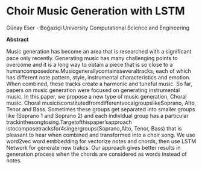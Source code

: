 # Choir Music Generation with LSTM

Günay Eser - Boğaziçi University Computational Science and Engineering

**Abstract**

Music generation has become an area that is researched with a signiﬁcant pace only recently. Generating music has many challenging points to overcome and it is a long way to obtain a piece that is so close to a humancomposedone.Musicgenerallycontainsseveraltracks, each of which has different note pattern, style, instrumental characteristics and emotion. When combined, these tracks create a harmonic and tuneful music. So far, papers on music generation were focused on generating instrumental music. In this paper, we propose a new type of music generation, Choral music. Choral musicisconstitutedfromdifferentvocalgroupslikeSoprano, Alto, Tenor and Bass. Sometimes these groups get separated into smaller groups like (Soprano 1 and Soprano 2) and each individual group has a particular trackinthesongtosing.Targetofthispaper’sapproach istocomposetracksfor4singergroups(Soprano,Alto, Tenor, Bass) that is pleasant to hear when combined and transformed into a choir song. We use word2vec word embbedding for vectorize notes and chords, then use LSTM Network for generate new trakcs. Our approach gives better results in generation process when the chords are considered as words instead of notes.
